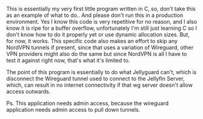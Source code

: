 This is essentially my very first little program written in C, so, don't take this as an example of what to do.. And please don't run this in a production environment.
Yes I know this code is very repetitive for no reason, and I also know it is ripe for a buffer overflow, unfortunately I'm still just learning C so I don't know how to do it properly yet or use dynamic allocation sizes.
But, for now, it works.
This specific code also makes an effort to skip any NordVPN tunnels if present, since that uses a variation of Wireguard, other VPN providers might also do the same but since NordVPN is all I have to test it against right now, that's what it's limited to.

The point of this program is essentially to do what Jellyguard can't, which is disconnect the Wireguard tunnel used to connect to the Jellyfin Server, which, can result in no internet connectivity if that wg server doesn't allow access outwards.

Ps. This application needs admin access, because the wireguard application needs admin access to pull down tunnels.

